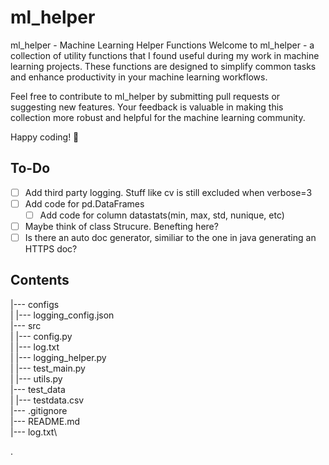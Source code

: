 # ml_helper


ml_helper - Machine Learning Helper Functions
Welcome to ml_helper - a collection of utility functions that I found useful during my
work in machine learning projects. These functions are designed to simplify common tasks 
and enhance productivity in your machine learning workflows.

Feel free to contribute to ml_helper by submitting pull requests or suggesting
new features. Your feedback is valuable in making this collection more robust and 
helpful for the machine learning community.

Happy coding! 🚀

## To-Do

- [ ] Add third party logging. Stuff like cv is still excluded when verbose=3
- [ ] Add code for pd.DataFrames
  - [ ] Add code for column datastats(min, max, std, nunique, etc)
- [ ] Maybe think of class Strucure. Benefting here?
- [ ] Is there an auto doc generator, similiar to the one in java generating an HTTPS doc?
## Contents

|--- configs\
|   |--- logging_config.json\
|--- src\
|   |--- config.py\
|   |--- log.txt\
|   |--- logging_helper.py\
|   |--- test_main.py\
|   |--- utils.py\
|--- test_data\
|   |--- testdata.csv\
|--- .gitignore\
|--- README.md\
|--- log.txt\

.



